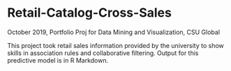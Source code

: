 # Retail-Catalog-Cross-Sales
October 2019, Portfolio Proj for Data Mining and Visualization, CSU Global

This project took retail sales information provided by the university to show skills in association rules and collaborative filtering.  Output for this predictive model is in R Markdown.
